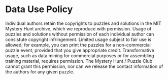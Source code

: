 # Data Use Policy

Individual authors retain the copyrights to puzzles and solutions in the MIT Mystery Hunt archive, which we reproduce with permission. Usage of puzzles and solutions without permission of each individual author can consistute copyright infringement. Limited usage subject to fair use is allowed; for example, you can print the puzzles for a non-commercial puzzle event, provided that you give appropriate credit. Transformative usage, such as data mining for commercial purposes or for assembling training material, requires permission. The Mystery Hunt / Puzzle Club cannot grant this permission, nor can we release the contact information of the authors for any given puzzle.
